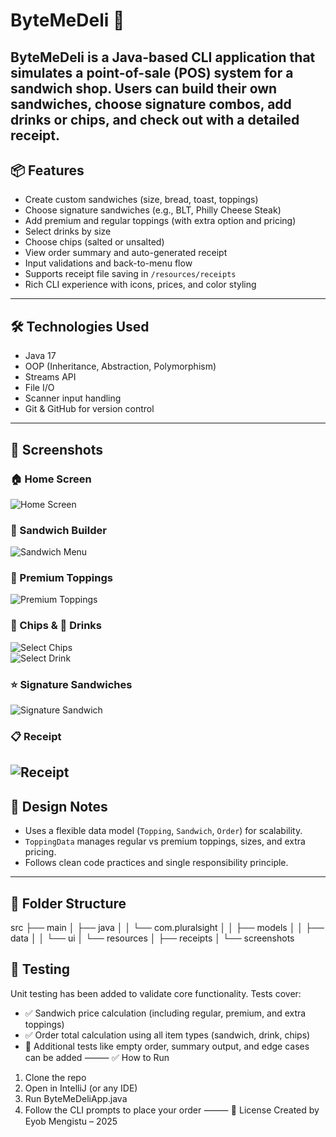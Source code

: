 # ByteMeDeli 🥪
ByteMeDeli is a Java-based CLI application that simulates a point-of-sale (POS) system for a sandwich shop. Users can build their own sandwiches, choose signature combos, add drinks or chips, and check out with a detailed receipt.
---
## 📦 Features
+ Create custom sandwiches (size, bread, toast, toppings)
+ Choose signature sandwiches (e.g., BLT, Philly Cheese Steak)
+ Add premium and regular toppings (with extra option and pricing)
+ Select drinks by size
+ Choose chips (salted or unsalted)
+ View order summary and auto-generated receipt
+ Input validations and back-to-menu flow
+ Supports receipt file saving in `/resources/receipts`
+ Rich CLI experience with icons, prices, and color styling
---
## 🛠 Technologies Used
+ Java 17
+ OOP (Inheritance, Abstraction, Polymorphism)
+ Streams API
+ File I/O
+ Scanner input handling
+ Git & GitHub for version control
---
## 📸 Screenshots
### 🏠 Home Screen
![Home Screen](src/main/resources/screenshots/Home_screen.png)
### 🥖 Sandwich Builder
![Sandwich Menu](src/main/resources/screenshots/menu.png)
### 🧀 Premium Toppings
![Premium Toppings](src/main/resources/screenshots/premium_topping.png)
### 🍟 Chips & 🥤 Drinks
![Select Chips](src/main/resources/screenshots/select_chips.png)  
![Select Drink](src/main/resources/screenshots/select_drink.png)
### ⭐ Signature Sandwiches
![Signature Sandwich](src/main/resources/screenshots/signature_sandwich.png)
### 📋 Receipt
![Receipt](src/main/resources/screenshots/receipt.png)
---
## 🧠 Design Notes
+ Uses a flexible data model (`Topping`, `Sandwich`, `Order`) for scalability.
+ `ToppingData` manages regular vs premium toppings, sizes, and extra pricing.
+ Follows clean code practices and single responsibility principle.
---
## 📁 Folder Structure
src
├── main
│   ├── java
│   │   └── com.pluralsight
│   │       ├── models
│   │       ├── data
│   │       └── ui
│   └── resources
│       ├── receipts
│       └── screenshots

## 🧪 Testing
Unit testing has been added to validate core functionality. Tests cover:
+ ✅ Sandwich price calculation (including regular, premium, and extra toppings)
+ ✅ Order total calculation using all item types (sandwich, drink, chips)
+ 🚧 Additional tests like empty order, summary output, and edge cases can be added
⸻
✅ How to Run
1. Clone the repo
2. Open in IntelliJ (or any IDE)
3. Run ByteMeDeliApp.java
4. Follow the CLI prompts to place your order
⸻
🧾 License
Created by Eyob Mengistu – 2025

